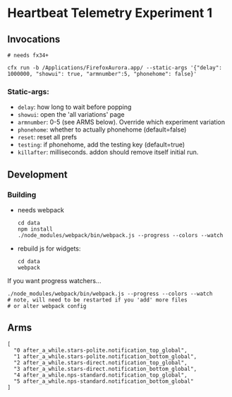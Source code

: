 Heartbeat Telemetry Experiment 1
=========================================================

## Invocations

```
# needs fx34+

cfx run -b /Applications/FirefoxAurora.app/ --static-args '{"delay": 1000000, "showui": true, "armnumber":5, "phonehome": false}'
```
### Static-args:

* `delay`: how long to wait before popping
* `showui`:  open the 'all variations' page
* `armnumber`: 0-5 (see ARMS below).  Override which experiment variation
* `phonehome`: whether to actually phonehome (default=false)
* `reset`:  reset all prefs
* `testing`:  if phonehome, add the testing key (default=true)
* `killafter`:  milliseconds.  addon should remove itself initial run.



## Development

### Building

- needs webpack
  ```
  cd data
  npm install
  ./node_modules/webpack/bin/webpack.js --progress --colors --watch
  ```

- rebuild js for widgets:
  ```
  cd data
  webpack
  ```

If you want progress watchers...

  ```
  ./node_modules/webpack/bin/webpack.js --progress --colors --watch
  # note, will need to be restarted if you 'add' more files
  # or alter webpack config
  ```


## Arms


```
[
  "0 after_a_while.stars-polite.notification_top_global",
  "1 after_a_while.stars-polite.notification_bottom_global",
  "2 after_a_while.stars-direct.notification_top_global",
  "3 after_a_while.stars-direct.notification_bottom_global",
  "4 after_a_while.nps-standard.notification_top_global",
  "5 after_a_while.nps-standard.notification_bottom_global"
]

```
